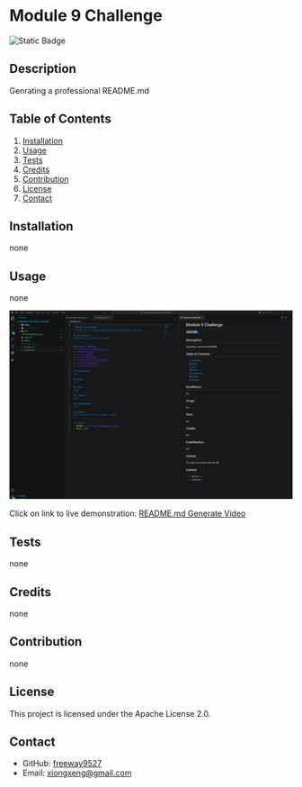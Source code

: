 
# Module 9 Challenge
![Static Badge](https://img.shields.io/badge/License-Apache%202.0-blue) 

## Description
Genrating a professional README.md


## Table of Contents
1. [Installation](#installation)
2. [Usage](#usage)
3. [Tests](#tests)
4. [Credits](#credits)
5. [Contribution](#contribution)
6. [License](#license)
7. [Contact](#contact)

## Installation
none

## Usage
none

![Alt text](Image/Screenshot.png)

Click on link to live demonstration: [README.md Generate Video](https://drive.google.com/file/d/1NquBc6Ef3LA8AyFhZGFAlroczne1ra3Q/view)

## Tests
none

## Credits
none

## Contribution
none

## License
This project is licensed under the Apache License 2.0.


## Contact
- GitHub: [freeway9527](https://github.com/freeway9527)
- Email: xiongxeng@gmail.com

